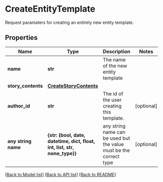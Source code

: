 # CreateEntityTemplate

Request paramaters for creating an entirely new entity template.
## Properties
Name | Type | Description | Notes
------------ | ------------- | ------------- | -------------
**name** | **str** | The name of the new entity template | 
**story_contents** | [**CreateStoryContents**](CreateStoryContents.md) |  | 
**author_id** | **str** | The id of the user creating this template. | [optional] 
**any string name** | **{str: (bool, date, datetime, dict, float, int, list, str, none_type)}** | any string name can be used but the value must be the correct type | [optional]

[[Back to Model list]](../README.md#documentation-for-models) [[Back to API list]](../README.md#documentation-for-api-endpoints) [[Back to README]](../README.md)


